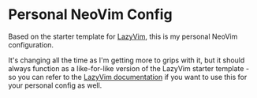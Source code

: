 # Personal NeoVim Config

Based on the starter template for [LazyVim](https://github.com/LazyVim/LazyVim),
this is my personal NeoVim configuration.

It's changing all the time as I'm getting more to grips with it,
but it should always function as a like-for-like version of the LazyVim
starter template - so you can refer to the [LazyVim documentation](https://lazyvim.github.io/installation)
if you want to use this for your personal config as well.
